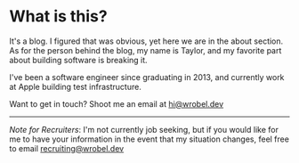# What is this?

It's a blog.  I figured that was obvious, yet here we are in the about section.
As for the person behind the blog, my name is Taylor, and my favorite part about
building software is breaking it.

I've been a software engineer since graduating in 2013, and currently work at
Apple building test infrastructure.

Want to get in touch?  Shoot me an email at
<a href="mailto:hi@wrobel.dev">hi@wrobel.dev</a>

<hr/>

_Note for Recruiters_: I'm not currently job seeking, but if you would like for
me to have your information in the event that my situation changes, feel free to
email <a href="mailto:recruiting@wrobel.dev">recruiting@wrobel.dev</a>
